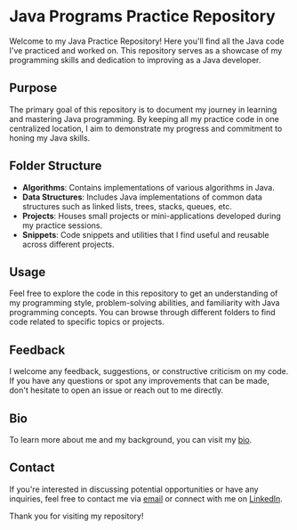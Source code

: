 # Java Programs Practice Repository

Welcome to my Java Practice Repository! Here you'll find all the Java code I've practiced and worked on. This repository serves as a showcase of my programming skills and dedication to improving as a Java developer.

## Purpose

The primary goal of this repository is to document my journey in learning and mastering Java programming. By keeping all my practice code in one centralized location, I aim to demonstrate my progress and commitment to honing my Java skills.

## Folder Structure

- **Algorithms**: Contains implementations of various algorithms in Java.
- **Data Structures**: Includes Java implementations of common data structures such as linked lists, trees, stacks, queues, etc.
- **Projects**: Houses small projects or mini-applications developed during my practice sessions.
- **Snippets**: Code snippets and utilities that I find useful and reusable across different projects.

## Usage

Feel free to explore the code in this repository to get an understanding of my programming style, problem-solving abilities, and familiarity with Java programming concepts. You can browse through different folders to find code related to specific topics or projects.

## Feedback

I welcome any feedback, suggestions, or constructive criticism on my code. If you have any questions or spot any improvements that can be made, don't hesitate to open an issue or reach out to me directly.

## Bio

To learn more about me and my background, you can visit my [bio](https://rushikeshlande.bio.link.com).

## Contact

If you're interested in discussing potential opportunities or have any inquiries, feel free to contact me via [email](rushilande999@gmail.com) or connect with me on [LinkedIn](https://www.linkedin.com/in/rushikesh-lande-45a172265/).

Thank you for visiting my repository!


